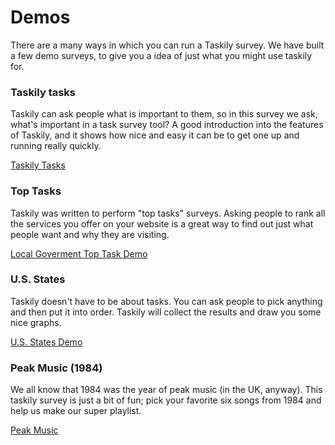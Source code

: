 # Demos #

There are a many ways in which you can run a Taskily survey. 
We have built a few demo surveys, to give you a idea of just what you might use taskily for.

<div class="row">
<div class="col-md-6">
<div class="page-header">
<h3>Taskily tasks</h3>
</div>
<p>
Taskily can ask people what is important to them, so in this survey we ask, what's important in a task survey tool? A good introduction into 
the features of Taskily, and it shows how nice and easy it can be to get one up and running really quickly.
</p>
<a href="https://taskily.azurewebsites.net/public/gd2ahC7idigf" class="btn btn-primary btn-lg">Taskily Tasks</a>
</div>
<div class="col-md-6">
<div class="page-header">
<h3>Top Tasks</h3>
</div>
<p>
Taskily was written to perform "top tasks" surveys. Asking people to rank all the services you offer on
your website is a great way to find out just what people want and why they are visiting.
</p>
<a href="https://taskily.azurewebsites.net/public/gd1jh7Vicgj7ic" class="btn btn-default btn-lg">Local Goverment Top Task Demo</a>
</div>
</div>
<div class="row">
<div class="col-md-6">
<div class="page-header">
<h3>U.S. States</h3>
</div>
<p>
Taskily doesn't have to be about tasks. You can ask people to pick anything and then put it into order. Taskily will collect the 
results and draw you some nice graphs.
</p>
<a href="https://taskily.azurewebsites.net/public/gd1jh7iieYbs" class="btn btn-default btn-lg">U.S. States Demo</a>
</div>
<div class="col-md-6">
<div class="page-header">
<h3>Peak Music (1984)</h3>
</div>
<p>
We all know that 1984 was the year of peak music (in the UK, anyway). This taskily survey is just a bit of fun; pick your favorite six songs from 1984 and 
help us make our super playlist.
</p>
<a href="https://taskily.azurewebsites.net/public/gd2eoa5Njcij" class="btn btn-default btn-lg">Peak Music</a>
</div>
</div>